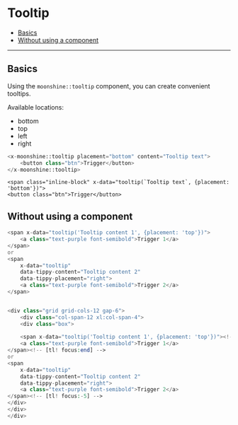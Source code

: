 # Tooltip
  - [Basics](#basics)
  - [Without using a component](#without)

---

<a name="basics"></a>
## Basics

Using the `moonshine::tooltip` component, you can create convenient tooltips.

Available locations:
- bottom
- top
- left
- right

```php
<x-moonshine::tooltip placement="bottom" content="Tooltip text">
    <button class="btn">Trigger</button>
</x-moonshine::tooltip>
```

<div class="grid grid-cols-12 gap-6">
    <div class="col-span-12 xl:col-span-4">
    <div class="box">
    
    <span class="inline-block" x-data="tooltip(`Tooltip text`, {placement: 'bottom'})">
    <button class="btn">Trigger</button>
</span>
</div>
</div>
</div>

<a name="without"></a>
## Without using a component

```php
<span x-data="tooltip('Tooltip content 1', {placement: 'top'})">
    <a class="text-purple font-semibold">Trigger 1</a>
</span>
or
<span
    x-data="tooltip"
    data-tippy-content="Tooltip content 2"
    data-tippy-placement="right">
    <a class="text-purple font-semibold">Trigger 2</a>
</span>


<div class="grid grid-cols-12 gap-6">
    <div class="col-span-12 xl:col-span-4">
    <div class="box">
    
    <span x-data="tooltip('Tooltip content 1', {placement: 'top'})"><!-- [tl! focus:start] -->
    <a class="text-purple font-semibold">Trigger 1</a>
</span><!-- [tl! focus:end] -->
or
<span
    x-data="tooltip"
    data-tippy-content="Tooltip content 2"
    data-tippy-placement="right">
    <a class="text-purple font-semibold">Trigger 2</a>
</span><!-- [tl! focus:-5] -->
</div>
</div>
</div>
```
